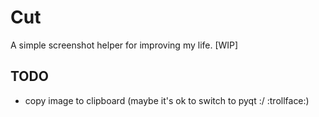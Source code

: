 Cut
===

A simple screenshot helper for improving my life. [WIP]

## TODO

- copy image to clipboard (maybe it's ok to switch to pyqt :/ :trollface:)
